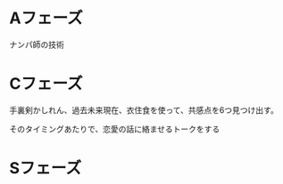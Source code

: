 # Aフェーズ
ナンパ師の技術


# Cフェーズ
手裏剣かしれん、過去未来現在、衣住食を使って、共感点を6つ見つけ出す。

そのタイミングあたりで、恋愛の話に絡ませるトークをする


# Sフェーズ


